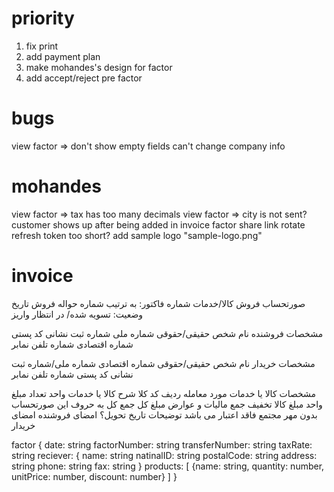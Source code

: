 
# priority

1. fix print
2. add payment plan
5. make mohandes's design for factor
6. add accept/reject pre factor

# bugs
view factor => don't show empty fields
can't change company info

# mohandes
view factor => tax has too many decimals
view factor => city is not sent?
customer shows up after being added in invoice
factor share link rotate
refresh token too short?
add sample logo "sample-logo.png"


# invoice
صورتحساب فروش کالا/خدمات
شماره فاکتور: به ترتیب
شماره حواله فروش
تاریخ 
وضعیت: تسویه شده/ در انتظار واریز

مشخصات فروشنده
نام شخص حقیقی/حقوقی
شماره ملی
شماره ثبت
نشانی
کد پستی
شماره اقتصادی
شماره تلفن
نمابر

مشخصات خریدار
نام شخص حقیقی/حقوقی
شماره اقتصادی
شماره ملی/شماره ثبت
نشانی
کد پستی
شماره تلفن
نمابر

مشخصات کالا یا خدمات مورد معامله
ردیف
کد کلا
شرح کالا یا خدمات
واحد
تعداد
مبلغ واحد
مبلغ کالا
تخفیف
جمع مالیات و عوارض
مبلغ کل
جمع کل به حروف
این صورتحساب بدون مهر مجتمع فاقد اعتبار می باشد
توضیحات
تاریخ تحویل؟
امضای فروشنده
امضای خریدار



factor {
    date: string
    factorNumber: string
    transferNumber: string
    taxRate: string
    reciever: {
        name: string
        natinalID: string
        postalCode: string
        address: string
        phone: string
        fax: string
    }
    products: [
        {name: string, quantity: number, unitPrice: number, discount: number}
    ]
}
